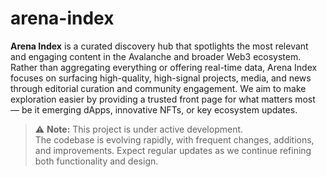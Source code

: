 # arena-index

**Arena Index** is a curated discovery hub that spotlights the most relevant and engaging content in the Avalanche and broader Web3 ecosystem. Rather than aggregating everything or offering real-time data, Arena Index focuses on surfacing high-quality, high-signal projects, media, and news through editorial curation and community engagement. We aim to make exploration easier by providing a trusted front page for what matters most — be it emerging dApps, innovative NFTs, or key ecosystem updates.

> ⚠️ **Note:** This project is under active development.  
> The codebase is evolving rapidly, with frequent changes, additions, and improvements. Expect regular updates as we continue refining both functionality and design.

